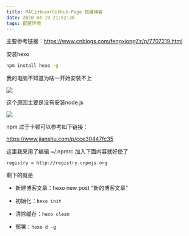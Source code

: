 ```yaml
---
title: MAC上Hexo+Github-Page 搭建博客
date: 2020-04-19 21:52:30
tags: 配置环境
---
```


主要参考链接：https://www.cnblogs.com/fengxiongZz/p/7707219.html

安装hexo

```bash
npm install hexo -g
```

我的电脑不知道为啥一开始安装不上

![](https://raw.githubusercontent.com/UriBoyka2020/Picture/master/file1/41587291549_.pic.jpg?token=ANXCMVAMO5VLJOKOC32E66K6TRTL4)

这个原因主要是没有安装node.js

![](https://raw.githubusercontent.com/UriBoyka2020/Picture/master/file1/1587308445705.jpg?token=ANXCMVDJR4PKOVZZB4UXESK6TRUKA)

npm 过于卡顿可以参考如下链接：

https://www.jianshu.com/p/cce30447fc35

这里我采用了编辑 ~/.npmrc 加入下面内容就好使了

```
registry = http://registry.cnpmjs.org
```

剩下的就是

- 新建博客文章：hexo new post "新的博客文章"

- 初始化：`hexo init`
- 清除缓存：`hexo clean`
- 部署：`hexo d -g`